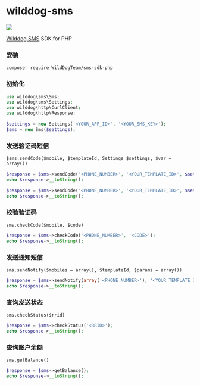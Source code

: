 # wilddog-sms

![](https://docs.wilddog.com/images/logo-d2df5d3b45.svg)

[Wilddog SMS](https://docs.wilddog.com/sms/index.html) SDK for PHP

### 安装
```
composer require WildDogTeam/sms-sdk-php
```

### 初始化

```php
use wilddog\sms\Sms;
use wilddog\sms\Settings;
use wilddog\http\CurlClient;
use wilddog\http\Response;

$settings = new Settings('<YOUR_APP_ID>', '<YOUR_SMS_KEY>');
$sms = new Sms($settings);
```

### 发送验证码短信

`$sms.sendCode($mobile, $templateId, Settings $settings, $var = array())`

```php
$response = $sms->sendCode('<PHONE_NUMBER>', '<YOUR_TEMPLATE_ID>', $settings);
echo $response->__toString();

$response = $sms->sendCode('<PHONE_NUMBER>', '<YOUR_TEMPLATE_ID>', $settings, array('Var1', 'Var2'));
echo $response->__toString();
```

### 校验验证码

`sms.checkCode($mobile, $code)`


```php
$response = $sms->checkCode('<PHONE_NUMBER>', '<CODE>');
echo $response->__toString();
```

### 发送通知短信

`sms.sendNotify($mobiles = array(), $templateId, $params = array())`


```php
$response = $sms->sendNotify(array('<PHONE_NUMBER>'), '<YOUR_TEMPLATE_ID>', array('Var1', 'Var2'));
echo $response->__toString();
```

### 查询发送状态

`sms.checkStatus($rrid)`

```php
$response = $sms->checkStatus('<RRID>');
echo $response->__toString();
```

### 查询账户余额

`sms.getBalance()`

```php
$response = $sms->getBalance();
echo $response->__toString();
```
